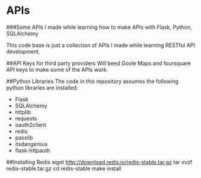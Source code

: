 # APIs
###Some APIs I made while learning how to make APIs with Flask, Python, SQLAlchemy

This code base is just a collection of APIs I made while learning RESTful API development.

##API Keys for third party providers
Will beed Goole Maps and foursquare API keys to make some of the APIs work.


##Python Libraries
The code in this repository assumes the following python libraries are installed:
* Flask
* SQLAlchemy
* httplib
* requests
* oauth2client
* redis
* passlib
* itsdangerous
* flask-httpauth

##Installing Redis
      wget http://download.redis.io/redis-stable.tar.gz
      tar xvzf redis-stable.tar.gz
      cd redis-stable
      make install
